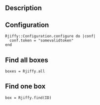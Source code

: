 ## Description

## Configuration
    Rjiffy::Configuration.configure do |conf|
      conf.token = "somevalidtoken"
    end

## Find all boxes
    boxes = Rjiffy.all

## Find one box
    box = Rjiffy.find(ID)
